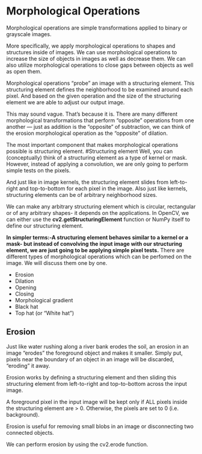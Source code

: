 # Morphological Operations
Morphological operations are simple transformations applied to binary or grayscale images.

More specifically, we apply morphological operations to shapes and structures inside of images. We can use morphological operations to increase the size of objects in images as well as decrease them. We can also utilize morphological operations to close gaps between objects as well as open them.

Morphological operations “probe” an image with a structuring element. This structuring element defines the neighborhood to be examined around each pixel. And based on the given operation and the size of the structuring element we are able to adjust our output image.

This may sound vague. That’s because it is. There are many different morphological transformations that perform “opposite” operations from one another — just as addition is the “opposite” of subtraction, we can think of the erosion morphological operation as the “opposite” of dilation.

The most important component that makes morphological operations possible is structuring element.
#Structuring element
Well, you can (conceptually) think of a structuring element as a type of kernel or mask. However, instead of applying a convolution, we are only going to perform simple tests on the pixels.

And just like in image kernels, the structuring element slides from left-to-right and top-to-bottom for each pixel in the image. Also just like kernels, structuring elements can be of arbitrary neighborhood sizes.

We can make any arbitrary structuring element which is circular, rectangular or of any arbitrary shapes- it depends on the applications.
In OpenCV, we can either use the **cv2.getStructuringElement**  function or NumPy itself to define our structuring element.


**In simpler terms:-A structuring element behaves similar to a kernel or a mask- but instead of convolving the input image with our structuring element, we are just going to be applying simple pixel tests.**
There are different types of morphological operations which can be perfomed on the image. We will discuss them one by one.
* Erosion
* Dilation
* Opening
* Closing
* Morphological gradient
* Black hat
* Top hat (or “White hat”)

## Erosion
Just like water rushing along a river bank erodes the soil, an erosion in an image “erodes” the foreground object and makes it smaller. Simply put, pixels near the boundary of an object in an image will be discarded, “eroding” it away.

Erosion works by defining a structuring element and then sliding this structuring element from left-to-right and top-to-bottom across the input image.

A foreground pixel in the input image will be kept only if ALL pixels inside the structuring element are > 0. Otherwise, the pixels are set to 0 (i.e. background).

Erosion is useful for removing small blobs in an image or disconnecting two connected objects.

We can perform erosion by using the cv2.erode  function.
